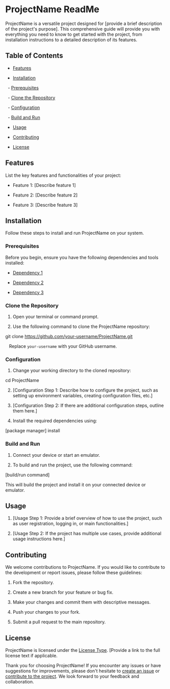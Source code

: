 # ProjectName ReadMe

ProjectName is a versatile project designed for [provide a brief description of the project's purpose]. This comprehensive guide will provide you with everything you need to know to get started with the project, from installation instructions to a detailed description of its features.

## Table of Contents

- [Features](#features)

- [Installation](#installation)

  - [Prerequisites](#prerequisites)

  - [Clone the Repository](#clone-the-repository)

  - [Configuration](#configuration)

  - [Build and Run](#build-and-run)

- [Usage](#usage)

- [Contributing](#contributing)

- [License](#license)

## Features

List the key features and functionalities of your project:

- Feature 1: [Describe feature 1]

- Feature 2: [Describe feature 2]

- Feature 3: [Describe feature 3]

## Installation

Follow these steps to install and run ProjectName on your system.

### Prerequisites

Before you begin, ensure you have the following dependencies and tools installed:

- [Dependency 1](#link-to-dependency-1)

- [Dependency 2](#link-to-dependency-2)

- [Dependency 3](#link-to-dependency-3)

### Clone the Repository

1. Open your terminal or command prompt.

2. Use the following command to clone the ProjectName repository:

git clone https://github.com/your-username/ProjectName.git

   Replace `your-username` with your GitHub username.

### Configuration

1. Change your working directory to the cloned repository:

cd ProjectName

2. [Configuration Step 1: Describe how to configure the project, such as setting up environment variables, creating configuration files, etc.]

3. [Configuration Step 2: If there are additional configuration steps, outline them here.]

4. Install the required dependencies using:

[package manager] install

### Build and Run

1. Connect your device or start an emulator.

2. To build and run the project, use the following command:

[build/run command]

This will build the project and install it on your connected device or emulator.

## Usage

1. [Usage Step 1: Provide a brief overview of how to use the project, such as user registration, logging in, or main functionalities.]

2. [Usage Step 2: If the project has multiple use cases, provide additional usage instructions here.]

## Contributing

We welcome contributions to ProjectName. If you would like to contribute to the development or report issues, please follow these guidelines:

1. Fork the repository.

2. Create a new branch for your feature or bug fix.

3. Make your changes and commit them with descriptive messages.

4. Push your changes to your fork.

5. Submit a pull request to the main repository.

## License

ProjectName is licensed under the [License Type](LICENSE). [Provide a link to the full license text if applicable.

Thank you for choosing ProjectName! If you encounter any issues or have suggestions for improvements, please don't hesitate to [create an issue](https://github.com/your-username/ProjectName/issues) or [contribute to the project](#contributing). We look forward to your feedback and collaboration.
